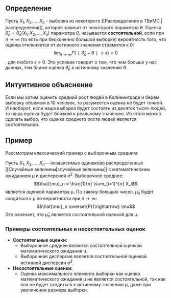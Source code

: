 ## Определение
Пусть $X_1, X_2, ..., X_n$ - выборка из некоторого [[Распределения в ТВиМС |распределения]], которое зависит от некоторого параметра $\theta$. Оценка $\hat{\theta}_n = \hat{\theta}_n(X_1, X_2, \ldots, X_n)$ параметра $\theta$, называется **состоятельной**, если при $n→∞$  (то есть при бесконечно большой выборке) вероятность того, что оценка отклоняется от истинного значения стремится к 0:$$lim​_{n \to ∞}P(∣\hat{\theta}_n​−θ∣≥ϵ)=0$$, для любого $ϵ>0$.
Это условие говорит о том, что чем больше у нас данных, тем ближе оценка $\hat{\theta}_n$ к истинному значению $\theta$.
## Интуитивное объяснение
Если мы хотим оценить средний рост людей в Калининграде и берем выборку объемом в 10 человек, то разумеется оценка не будет точной. И наоборот, если наша выборка будет состоять из десяток тысяч людей, то наша оценка будет близкой к реальному значению. Из этого можно сделать выбор, что оценка среднего роста людей является состоятельной.
## Пример

Рассмотрим классический пример с выборочным средним:

Пусть $X_1, X_2, ..., X_n$— независимые одинаково распределенные [[Cлучайные величины|случайные величины]] с математическим ожиданием μ и дисперсией $\sigma^2$.
Выборочное среднее:
$$\hat{\mu}_n = \frac{1}{n} \sum_{i=1}^{n} X_i$$
является оценкой параметра μ.
По закону больших чисел, $\hat{\mu}_n$ будет сходиться к μ по вероятности при  $n→∞$:$$\hat{\mu}_n \overset{P}{\rightarrow} \mu$$
Это означает, что $\hat{\mu}_n$ является состоятельной оценкой для μ.
### Примеры состоятельных и несостоятельных оценок
- **Состоятельные оценки:**
    - Выборочное среднее является состоятельной оценкой математического ожидания μ.
    - Выборочная дисперсия является состоятельной оценкой истинной дисперсии $\sigma^2$.
- **Несостоятельные оценки:**
    - Оценка максимального элемента выборки как оценка математического ожидания μ не является состоятельной, так как она не будет сходиться к истинному значению μ, даже при увеличении размера выборки.